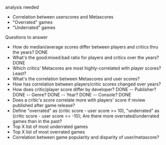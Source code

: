 analysis needed
- Correlation between userscores and Metascores
- "Overrated" games
- "Underrated" games


Questions to answer
- How do median/average scores differ between players and critics thru the years? DONE
- What's the good:mixed:bad ratio for players and critics over the years? DONE
- Which critics' Metacores are most highly-correlated with player scores? Least?
- What's the correlation between Metascores and user scores?
- How has correlation between players/critic scores changed over years?
- How does critic/player score differ by developer? DONE
-- Publisher? DONE
-- Genre? DONE
-- Year? DONE
-- Console? DONE
- Does a critic's score correlate more with players' score if review published after game release?
- Define "overrated" as (critic score - user score >= 10), "underrated" as (critic score - user score <= -10); Are there more overrated/underrated games than in the past?
- Top X list of most underrated games
- Top X list of most overrated games
- Correlation between game popularity and disparity of user/metascore?